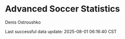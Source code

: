 # Advanced Soccer Statistics
Denis Ostroushko

<!-- gfm -->

Last successful data update: 2025-08-01 06:16:40 CST
